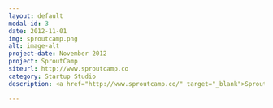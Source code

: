 ```yaml
---
layout: default
modal-id: 3
date: 2012-11-01
img: sproutcamp.png
alt: image-alt
project-date: November 2012
project: SproutCamp
siteurl: http://www.sproutcamp.co
category: Startup Studio
description: <a href="http://www.sproutcamp.co/" target="_blank">SproutCamp</a> is where misfits gather, build and share their life's work. It's online, in your home, or down the road. It's the spaces we occupy and the economies we create. It's because nothing is as powerful as an idea whose time has come. <br />An Accelerator turned Studio turned Movement. 

---
```

